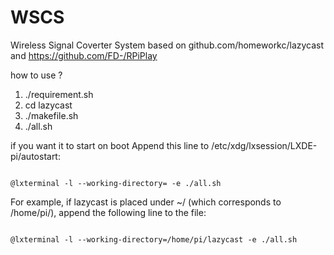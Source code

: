 # WSCS

Wireless Signal Coverter System
based on github.com/homeworkc/lazycast and https://github.com/FD-/RPiPlay

how to use ? 
1. ./requirement.sh
2. cd lazycast
3. ./makefile.sh
4. ./all.sh 

if you want it to start on boot 
Append this line to /etc/xdg/lxsession/LXDE-pi/autostart:

<code>
@lxterminal -l --working-directory=<absolute path of lazycast> -e ./all.sh
</code>
  
For example, if lazycast is placed under ~/ (which corresponds to /home/pi/), append the following line to the file:

<code>
@lxterminal -l --working-directory=/home/pi/lazycast -e ./all.sh
</code>

